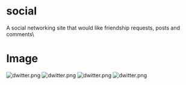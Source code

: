 # social
A social networking site that would like friendship requests, posts and comments\

# Image
![dwitter.png](https://hussamahalshawi.pythonanywhere.com/media/image_Project/dwitter.jpg)
![dwitter.png](https://hussamahalshawi.pythonanywhere.com/media/image_Project/dwitter1.jpg)
![dwitter.png](https://hussamahalshawi.pythonanywhere.com/media/image_Project/dwitter2.jpg)
![dwitter.png](https://hussamahalshawi.pythonanywhere.com/media/image_Project/dwitter3.jpg)
